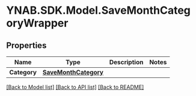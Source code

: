 # YNAB.SDK.Model.SaveMonthCategoryWrapper

## Properties

Name | Type | Description | Notes
------------ | ------------- | ------------- | -------------
**Category** | [**SaveMonthCategory**](SaveMonthCategory.md) |  | 

[[Back to Model list]](../README.md#documentation-for-models) [[Back to API list]](../README.md#documentation-for-api-endpoints) [[Back to README]](../README.md)

